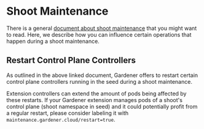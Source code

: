 # Shoot Maintenance

There is a general [document about shoot maintenance](../usage/shoot-basics/shoot_maintenance.md) that you might want to read.
Here, we describe how you can influence certain operations that happen during a shoot maintenance.

## Restart Control Plane Controllers

As outlined in the above linked document, Gardener offers to restart certain control plane controllers running in the seed during a shoot maintenance.

Extension controllers can extend the amount of pods being affected by these restarts.
If your Gardener extension manages pods of a shoot's control plane (shoot namespace in seed) and it could potentially profit from a regular restart, please consider labeling it with `maintenance.gardener.cloud/restart=true`.
